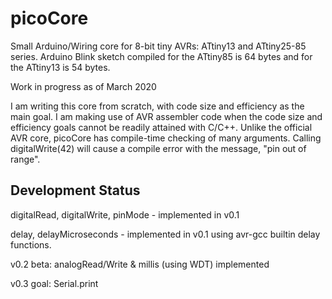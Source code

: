 # picoCore
Small Arduino/Wiring core for 8-bit tiny AVRs: ATtiny13 and ATtiny25-85 series.  Arduino Blink sketch compiled for the ATtiny85 is 64 bytes and for the ATtiny13 is 54 bytes.

Work in progress as of March 2020

I am writing this core from scratch, with code size and efficiency as the main goal.  I am making use of AVR assembler code when the code size and efficiency goals cannot be readily attained with C/C++.  Unlike the official AVR core, picoCore has compile-time checking of many arguments.  Calling digitalWrite(42) will cause a compile error with the message, "pin out of range". 


## Development Status
digitalRead, digitalWrite, pinMode - implemented in v0.1

delay, delayMicroseconds - implemented in v0.1 using avr-gcc builtin delay functions.

v0.2 beta: analogRead/Write & millis (using WDT) implemented

v0.3 goal: Serial.print
